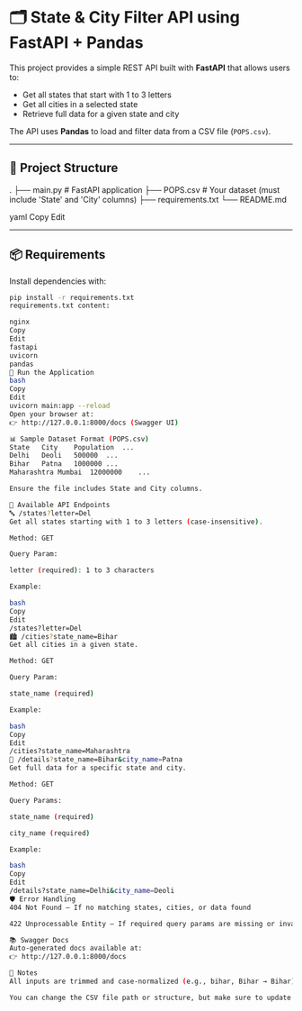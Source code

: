 # 🗂️ State & City Filter API using FastAPI + Pandas

This project provides a simple REST API built with **FastAPI** that allows users to:

- Get all states that start with 1 to 3 letters
- Get all cities in a selected state
- Retrieve full data for a given state and city

The API uses **Pandas** to load and filter data from a CSV file (`POPS.csv`).

---

## 📁 Project Structure

.
├── main.py # FastAPI application
├── POPS.csv # Your dataset (must include 'State' and 'City' columns)
├── requirements.txt
└── README.md

yaml
Copy
Edit

---

## 📦 Requirements

Install dependencies with:

```bash
pip install -r requirements.txt
requirements.txt content:

nginx
Copy
Edit
fastapi
uvicorn
pandas
🚀 Run the Application
bash
Copy
Edit
uvicorn main:app --reload
Open your browser at:
👉 http://127.0.0.1:8000/docs (Swagger UI)

📊 Sample Dataset Format (POPS.csv)
State	City	Population	...
Delhi	Deoli	500000	...
Bihar	Patna	1000000	...
Maharashtra	Mumbai	12000000	...

Ensure the file includes State and City columns.

🧪 Available API Endpoints
🔤 /states?letter=Del
Get all states starting with 1 to 3 letters (case-insensitive).

Method: GET

Query Param:

letter (required): 1 to 3 characters

Example:

bash
Copy
Edit
/states?letter=Del
🏙️ /cities?state_name=Bihar
Get all cities in a given state.

Method: GET

Query Param:

state_name (required)

Example:

bash
Copy
Edit
/cities?state_name=Maharashtra
📄 /details?state_name=Bihar&city_name=Patna
Get full data for a specific state and city.

Method: GET

Query Params:

state_name (required)

city_name (required)

Example:

bash
Copy
Edit
/details?state_name=Delhi&city_name=Deoli
🛡️ Error Handling
404 Not Found – If no matching states, cities, or data found

422 Unprocessable Entity – If required query params are missing or invalid

📚 Swagger Docs
Auto-generated docs available at:
👉 http://127.0.0.1:8000/docs

🧼 Notes
All inputs are trimmed and case-normalized (e.g., bihar, Bihar → Bihar)

You can change the CSV file path or structure, but make sure to update main.py accordingly.